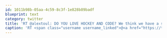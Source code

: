 ```yaml
---
id: 1011b98b-05aa-4c59-8c3f-1e828b89badf
blueprint: text
category: twitter
title: 'RT @alextoul: DO YOU LOVE HOCKEY AND CODE? We think we have a sweet job for you! on.fb.me/z2QmbW'
caption: 'RT <span class="username username_linked">@<a href="https://twitter.com/alextoul" title="Alexandre Toulemonde">alextoul</a></span>: DO YOU LOVE HOCKEY AND CODE? We think we have a sweet job for you! <a href="http://on.fb.me/z2QmbW" title="http://on.fb.me/z2QmbW" class="link link_untco">on.fb.me/z2QmbW</a>'
---
```

